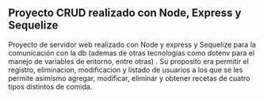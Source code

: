 ## Proyecto CRUD realizado con Node, Express y Sequelize
Proyecto de servidor web realizado con Node y express y Sequelize para la comunicación con la db (ademas de otras tecnologías como dotenv para el manejo de variables de entorno, entre otras)
. Su proposito era permitir el registro, eliminacion, modificacion y listado de usuarios a los que se les permite asimismo  agregar, modificar, eliminar y obtener recetas de cuatro tipos distintos de comida.  
